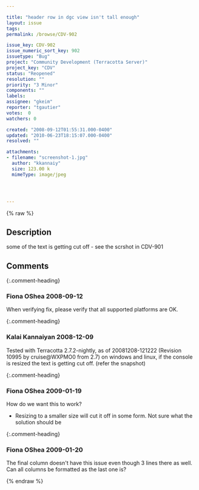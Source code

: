 ```yaml
---

title: "header row in dgc view isn't tall enough"
layout: issue
tags: 
permalink: /browse/CDV-902

issue_key: CDV-902
issue_numeric_sort_key: 902
issuetype: "Bug"
project: "Community Development (Terracotta Server)"
project_key: "CDV"
status: "Reopened"
resolution: ""
priority: "3 Minor"
components: ""
labels: 
assignee: "gkeim"
reporter: "tgautier"
votes:  0
watchers: 0

created: "2008-09-12T01:55:31.000-0400"
updated: "2010-06-23T18:15:07.000-0400"
resolved: ""

attachments:
- filename: "screenshot-1.jpg"
  author: "kkannaiy"
  size: 123.00 k
  mimeType: image/jpeg




---
```


{% raw %}

## Description

<div markdown="1" class="description">

some of the text is getting cut off - see the scrshot in CDV-901

</div>

## Comments


{:.comment-heading}
### **Fiona OShea** <span class="date">2008-09-12</span>

<div markdown="1" class="comment">

When verifying fix, please verify that all supported platforms are OK.

</div>


{:.comment-heading}
### **Kalai Kannaiyan** <span class="date">2008-12-09</span>

<div markdown="1" class="comment">

Tested with Terracotta 2.7.2-nightly, as of 20081208-121222 (Revision 10995 by cruise@WXPMO0 from 2.7) on windows and linux, if the console is resized the text is getting cut off. (refer the snapshot)


</div>


{:.comment-heading}
### **Fiona OShea** <span class="date">2009-01-19</span>

<div markdown="1" class="comment">

How do we want this to work?
- Resizing to a smaller size will cut it off in some form. 
Not sure what the solution should be

</div>


{:.comment-heading}
### **Fiona OShea** <span class="date">2009-01-20</span>

<div markdown="1" class="comment">

The final column doesn't have this issue even though 3 lines there as well.
Can all columns be formatted as the last one is?

</div>



{% endraw %}
